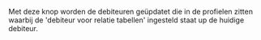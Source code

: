Met deze knop worden de debiteuren geüpdatet die in de profielen zitten waarbij de 'debiteur voor relatie tabellen' ingesteld staat up de huidige debiteur.

